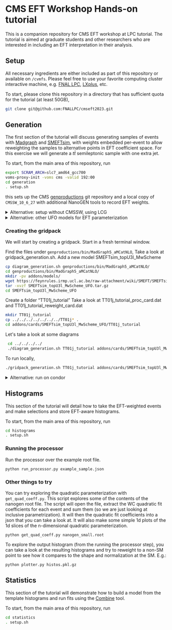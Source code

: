 # CMS EFT Workshop Hands-on tutorial

This is a companion repository for CMS EFT workshop at LPC tutorial.
The tutorial is aimed at graduate students and other researchers who are interested in including an EFT interpretation in their analysis.

## Setup

All necessary ingredients are either included as part of this repository or
available on `/cvmfs`.  Please feel free to use your favorite computing cluster
interactive machine, e.g. [FNAL LPC](https://uscms.org/uscms_at_work/physics/computing/getstarted/uaf.shtml),
[LXplus](https://abpcomputing.web.cern.ch/computing_resources/lxplus/), etc.

To start, please clone this repository in a directory that has sufficient quota for the tutorial (at least 50GB),
```bash
git clone git@github.com:FNALLPC/cmseft2023.git
```

## Generation

The first section of the tutorial will discuss generating samples of events
with [Madgraph](https://launchpad.net/mg5amcnlo) and
[SMEFTsim](https://smeftsim.github.io/), with weights embedded per-event to
allow reweighting the samples to alternative points in EFT coefficient space.
For this exercise we will generate a $t\bar{t}$ semileptonic sample with one extra jet. 

To start, from the main area of this repository, run
```bash
export SCRAM_ARCH=slc7_amd64_gcc700
voms-proxy-init -voms cms -valid 192:00
cd generation
. setup.sh
```
this sets up the CMS [genproductions](https://github.com/cms-sw/genproductions) git repository
and a local copy of `CMSSW_10_6_27` with additional NanoGEN tools to record EFT weights.

<details>
<summary>Alternative: setup without CMSSW, using LCG</summary>
LCG stack with MG+Pythia+Delphes
</details>

<details>
<summary>Alternative: other UFO models for EFT parameterization</summary>
Alternative generators include SMEFT@NLO, Dim6Top, etc.
  These can be installed using...
</details>

### Creating the gridpack
We will start by creating a gridpack. Start in a fresh terminal window.

Find the files under `genproductions/bin/MadGraph5_aMCatNLO`, Take a look at gridpack_generation.sh. Add a new model SMEFTsim_topU3l_MwScheme 
```bash
cp diagram_generation.sh genproductions/bin/MadGraph5_aMCatNLO/
cd genproductions/bin/MadGraph5_aMCatNLO/
mkdir -pv addons/models/
wget https://feynrules.irmp.ucl.ac.be/raw-attachment/wiki/SMEFT/SMEFTsim_topU3l_MwScheme_UFO.tar.gz
tar -xvzf SMEFTsim_topU3l_MwScheme_UFO.tar.gz
cd SMEFTsim_topU3l_MwScheme_UFO
```

Create a folder “TT01j_tutorial”
Take a look at TT01j_tutorial_proc_card.dat and TT01j_tutorial_reweight_card.dat
```bash
mkdir TT01j_tutorial
cp ../../../../../../../TT01j* .
cd addons/cards/SMEFTsim_topU3l_MwScheme_UFO/TT01j_tutorial
```
Let's take a look at some diagrams
```bash
 cd ../../../../
 ./diagram_generation.sh TT01j_tutorial addons/cards/SMEFTsim_topU3l_MwScheme_UFO/TT01j_tutorial/
```

To run locally,
```bash
./gridpack_generation.sh TT01j_tutorial addons/cards/SMEFTsim_topU3l_MwScheme_UFO/TT01j_tutorial
```

<details>
<summary>Alternative: run on condor</summary>
Condor gridpack generation works for lxplus (and LPC?) but may not work at your local cluster, depending on your cluster's batch setup. You could use CMS connect as well (link)
  
```bash
nohup ./submit_cmsconnect_gridpack_generation.sh TT01j_tutorial addons/cards/SMEFTsim_topU3l_MwScheme_UFO/TT01j_tutorial > TT01j_tutorial.log
```
</details>

## Histograms

This section of the tutorial will detail how to take the EFT-weighted events
and make selections and store EFT-aware histograms.

To start, from the main area of this repository, run
```bash
cd histograms
. setup.sh
```

### Running the processor
Run the processor over the example root file.
```
python run_processor.py example_sample.json
```

### Other things to try

You can try exploring the quadratic parameterization with `get_quad_coeff.py`. This script explores some of the contents of the nanogen root file. The script will open the file, extract the WC quadratic fit coefficients for each event and sum them (so we are just looking at inclusive parametrization). It will then the quadratic fit coefficients into a json that you can take a look at. It will also make some simple 1d plots of the 1d slices of the n-dimensional quadratic parameterization. 
```
python get_quad_coeff.py nanogen_small.root
```

To explore the output histogram (from the running the processor step), you can take a look at the resulting histograms and try to reweight to a non-SM point to see how it compares to the shape and normalization at the SM. E.g.:
```
python plotter.py histos.pkl.gz
```

## Statistics

This section of the tutorial will demonstrate how to build a model from the
template histograms and run fits using the
[Combine](https://cms-analysis.github.io/HiggsAnalysis-CombinedLimit/) tool.

To start, from the main area of this repository, run
```bash
cd statistics
. setup.sh
```
